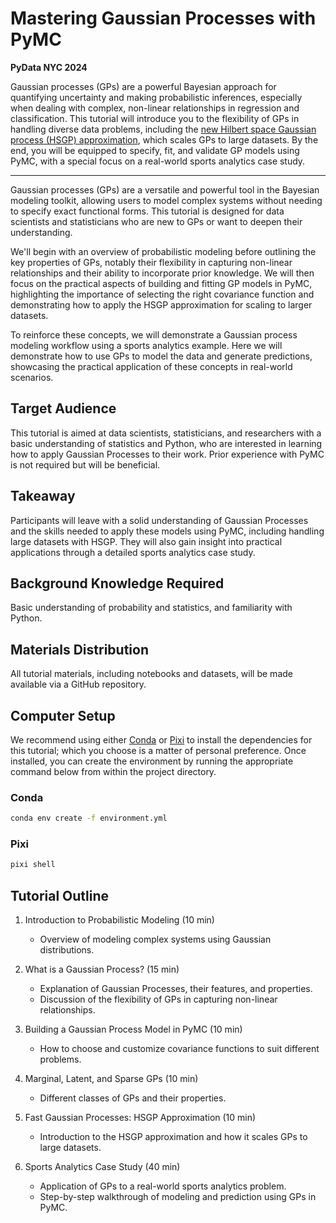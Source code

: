 # Mastering Gaussian Processes with PyMC

**PyData NYC 2024**

Gaussian processes (GPs) are a powerful Bayesian approach for quantifying uncertainty and making probabilistic inferences, especially when dealing with complex, non-linear relationships in regression and classification.
This tutorial will introduce you to the flexibility of GPs in handling diverse data problems, including the [new Hilbert space Gaussian process (HSGP) approximation](https://www.pymc.io/projects/examples/en/latest/gaussian_processes/HSGP-Basic.html), which scales GPs to large datasets.
By the end, you will be equipped to specify, fit, and validate GP models using PyMC, with a special focus on a real-world sports analytics case study.

---

Gaussian processes (GPs) are a versatile and powerful tool in the Bayesian modeling toolkit, allowing users to model complex systems without needing to specify exact functional forms. This tutorial is designed for data scientists and statisticians who are new to GPs or want to deepen their understanding.

We'll begin with an overview of probabilistic modeling before outlining the key properties of GPs, notably their flexibility in capturing non-linear relationships and their ability to incorporate prior knowledge. We will then focus on the practical aspects of building and fitting GP models in PyMC, highlighting the importance of selecting the right covariance function and demonstrating how to apply the HSGP approximation for scaling to larger datasets.

To reinforce these concepts, we will demonstrate a Gaussian process modeling workflow using a sports analytics example. Here we will demonstrate how to use GPs to model the data and generate predictions, showcasing the practical application of these concepts in real-world scenarios.

## Target Audience

This tutorial is aimed at data scientists, statisticians, and researchers with a basic understanding of statistics and Python, who are interested in learning how to apply Gaussian Processes to their work. Prior experience with PyMC is not required but will be beneficial.

## Takeaway

Participants will leave with a solid understanding of Gaussian Processes and the skills needed to apply these models using PyMC, including handling large datasets with HSGP. They will also gain insight into practical applications through a detailed sports analytics case study.

## Background Knowledge Required

Basic understanding of probability and statistics, and familiarity with Python.

## Materials Distribution

All tutorial materials, including notebooks and datasets, will be made available via a GitHub repository.

## Computer Setup

We recommend using either [Conda](https://docs.conda.io/en/latest/miniconda.html) or [Pixi](https://pixi.sh/latest/) to install the dependencies for this tutorial; which you choose is a matter of personal preference. Once installed, you can create the environment by running the appropriate command below from within the project directory.

### Conda

```bash
conda env create -f environment.yml
```

### Pixi

```bash
pixi shell
```

## Tutorial Outline

1. Introduction to Probabilistic Modeling (10 min)

    - Overview of modeling complex systems using Gaussian distributions.

2. What is a Gaussian Process? (15 min)

    - Explanation of Gaussian Processes, their features, and properties.
    - Discussion of the flexibility of GPs in capturing non-linear relationships.

3. Building a Gaussian Process Model in PyMC (10 min)

    - How to choose and customize covariance functions to suit different problems.

4. Marginal, Latent, and Sparse GPs (10 min)

    - Different classes of GPs and their properties.

5. Fast Gaussian Processes: HSGP Approximation (10 min)

    - Introduction to the HSGP approximation and how it scales GPs to large datasets.

6. Sports Analytics Case Study (40 min)

    - Application of GPs to a real-world sports analytics problem.
    - Step-by-step walkthrough of modeling and prediction using GPs in PyMC.
